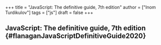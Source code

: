 +++
title = "JavaScript: The definitive guide, 7th edition"
author = ["Inom Turdikulov"]
tags = ["js"]
draft = false
+++

## JavaScript: The definitive guide, 7th edition {#flanaganJavaScriptDefinitiveGuide2020}
